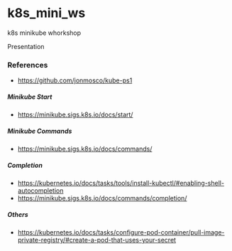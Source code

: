 # k8s_mini_ws
k8s minikube whorkshop

Presentation

### References

- https://github.com/jonmosco/kube-ps1

##### Minikube Start
- https://minikube.sigs.k8s.io/docs/start/

##### Minikube Commands
- https://minikube.sigs.k8s.io/docs/commands/

##### Completion
- https://kubernetes.io/docs/tasks/tools/install-kubectl/#enabling-shell-autocompletion
- https://minikube.sigs.k8s.io/docs/commands/completion/

##### Others
- https://kubernetes.io/docs/tasks/configure-pod-container/pull-image-private-registry/#create-a-pod-that-uses-your-secret
